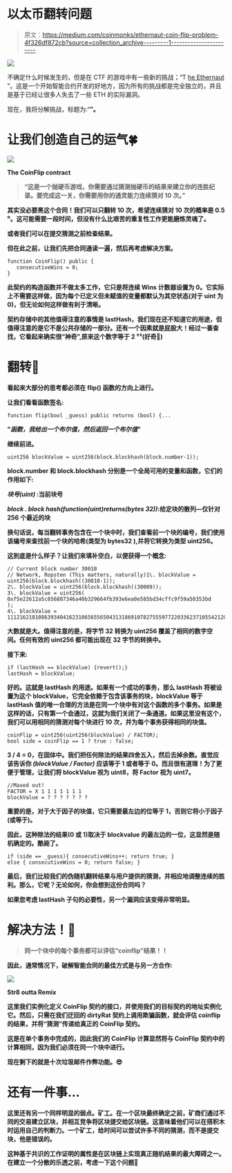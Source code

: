 # 以太币翻转问题

> 原文：<https://medium.com/coinmonks/ethernaut-coin-flip-problem-4f326df872cb?source=collection_archive---------1----------------------->

![](img/d816fc9dda8067fda7d442b7fc44db9d.png)

不确定什么时候发生的，但是在 CTF 的游戏中有一些新的挑战；“T [he Ethernaut](https://ethernaut.zeppelin.solutions/) ”。这是一个开始智能合约开发的好地方，因为所有的挑战都是完全独立的，并且是基于已经让很多人失去了一些 ETH 的实际漏洞。

现在，我将分解挑战，标题为:“[](https://ethernaut.zeppelin.solutions/level/0xd340de695bbc39e72df800dfde78a20d2ed94035)****”。****

# **让我们创造自己的运气🍀**

**![](img/27ca95c7abb142ade22930d623a271fc.png)**

**The CoinFlip contract**

> **“这是一个抛硬币游戏，你需要通过猜测抛硬币的结果来建立你的连胜纪录。要完成这一关，你需要用你的通灵能力连续猜对 10 次。”**

**其实没必要黑这个合同！我们可以只翻转 10 次，希望连续猜对 10 次的概率是 0.5 ⁰。这可能需要一段时间，但没有什么比艰苦的重复性工作更能磨炼灵魂了。**

**或者我们可以在提交猜测之前检查结果。**

**但在此之前，让我们先把合同通读一遍，然后再考虑解决方案。**

```
function CoinFlip() public {
   consecutiveWins = 0;   
}
```

**此契约的构造函数并不做太多工作，它只是将连续 Wins 计数器设置为 0。它实际上不需要这样做，因为每个已定义但未赋值的变量都默认为其空状态(对于 uint 为 0)，但无论如何这样做有利于清晰。**

**契约存储中的其他值得注意的事情是 lastHash，我们现在还不知道它的用途，但值得注意的是它不是公共存储的一部分。还有一个因素就是屁股大！经过一番查找，它看起来确实很“神奇”,原来这个数字等于 2 ⁵⁵(好奇🤔)**

# **翻转🐬**

**看起来大部分的思考都必须在 **flip()** 函数的方向上进行。**

**让我们看看函数签名:**

```
function flip(bool _guess) public returns (bool) {...
```

**"*函数，我给出一个布尔值，然后返回一个布尔值*"**

**继续前进。**

```
uint256 blockValue = uint256(block.blockhash(block.number-1));
```

**block.number 和 block.blockhash 分别是一个全局可用的变量和函数，它们的作用如下:**

***块号(uint)* :当前块号**

***block . block hash(function(uint)returns(bytes 32))*:给定块的散列—仅针对 256 个最近的块**

**换句话说，每当翻转事务包含在一个块中时，我们查看前一个块的编号，我们使用该编号来查找前一个块的哈希(类型为 bytes32 ),并将它转换为类型 uint256。**

**这到底是什么样子？让我们来填补空白，以便获得一个概念:**

```
// Current block number 30010 
// Network, Ropsten (This matters, naturally)1\. blockValue = uint256(block.blockhash((30010-1));
2\. blockValue = uint256(block.blockhash((30009));
3\. blockValue = uint256( 0xf5e22612a5c856807346a40b329664fb393e6ea0e585bd34cffc9f59a50353bd
);
4\. blockValue = 111216218108639340416231065655650431318691078275559772203362371055421202060221
```

**大数就是大。值得注意的是，将字节 32 转换为 uint256 覆盖了相同的数字空间。任何有效的 uint256 都可能出现在 32 字节的转换中。**

**接下来:**

```
if (lastHash == blockValue) {revert();}
lastHash = blockValue;
```

**好的。这就是 lastHash 的用途。如果有一个成功的事务，那么 lastHash 将被设置为这个 blockValue，它完全依赖于包含该事务的块，blockValue 等于 lastHash 值的唯一合理的方法是在同一个块中有对这个函数的多个事务。如果是这样的话，只有第一个会通过，这就为我们关闭了一条通道。如果这里没有这个，我们可以用相同的猜测对每个块进行 10 次，并为每个事务获得相同的块值。**

```
coinFlip = uint256(uint256(blockValue) / FACTOR);
bool side = coinFlip == 1 ? true : false;
```

**3 / 4 = 0，在固体中。我们把任何除法的结果四舍五入，然后去掉余数。直觉应该告诉你 *(blockValue / Factor)* 应该等于 1 或者等于 0。而且很有道理！为了更便于管理，让我们将 blockValue 视为 uint8，将 Factor 视为 uint7。**

```
//Maxed out!
FACTOR = X 1 1 1 1 1 1 1
blockValue = ? ? ? ? ? ? ? 
```

**重要的是，对于大于因子的块值，它只需要最左边的位等于 1，否则它将小于因子(或等于)。**

**因此，这种除法的结果(0 或 1)取决于 blockvalue 的最左边的一位，这显然是随机确定的。酷毙了。**

```
if (side == _guess){ consecutiveWins++; return true; } 
else { consecutiveWins = 0; return false; }
```

**最后，我们比较我们的伪随机翻转结果与用户提供的猜测，并相应地调整连续的胜利。那么，它呢？无论如何，你会想到这份合同吗？**

**如果您考虑 lastHash 子句的必要性，另一个漏洞应该变得非常明显。**

# **解决方法！🏅**

> **同一个块中的每个事务都可以评估“coinflip”结果！！**

**因此，通常情况下，破解智能合同的最佳方式是与另一方合作:**

**![](img/ec356003ef1868a04124643c97e0d206.png)**

**Str8 outta Remix**

**这里我们实例化定义 CoinFlip 契约的接口，并使用我们的目标契约的地址实例化它。然后，只需在我们迂回的 dirtyRat 契约上调用欺骗函数，就会评估 coinflip 的结果，并将“猜测”传递给真正的 CoinFlip 契约。**

**这是在单个事务中完成的，因此我们的 CoinFlip 计算显然将与 CoinFlip 契约中的计算相同，因为我们必须在同一个块中进行。**

**现在剩下的就是十次垃圾邮件作弊功能。😎**

# **还有一件事…**

**这里还有另一个同样明显的弱点。矿工。在一个区块最终确定之前，矿商们通过不同的交易建立区块，并相互竞争将区块提交给区块链。这意味着他们可以在搭积木时运用自己的判断力。一个矿工，给时间可以尝试许多不同的猜测，而不是提交块，他是错误的。**

**这种基于共识的工作证明的属性是在区块链上实现真正随机结果的最大障碍之一。在建立一个分散的乐透之前，考虑一下这个问题🤑**